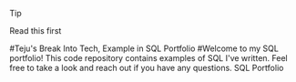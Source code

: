 >[!TIP]
>Read this first


#Teju's Break Into Tech, Example in SQL Portfolio
#Welcome to my SQL portfolio! This code repository contains examples of SQL I've written. Feel free to take a look and reach out if you have any questions.
SQL Portfolio

